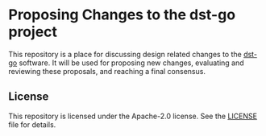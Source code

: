 # Proposing Changes to the dst-go project

This repository is a place for discussing design related changes to the
[dst-go](https://github.com/direct-state-transfer/dst-go.git) software.
It will be used for proposing new changes, evaluating and reviewing
these proposals, and reaching a final consensus.

## License

This repository is licensed under the Apache-2.0 license. See the
[LICENSE](LICENSE) file for details.
